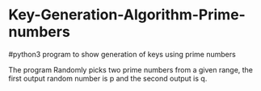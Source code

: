 # Key-Generation-Algorithm-Prime-numbers
#python3 program to show generation of keys using prime numbers


The program Randomly picks two prime numbers from a given range, the first output random number is p and the second output is q.
